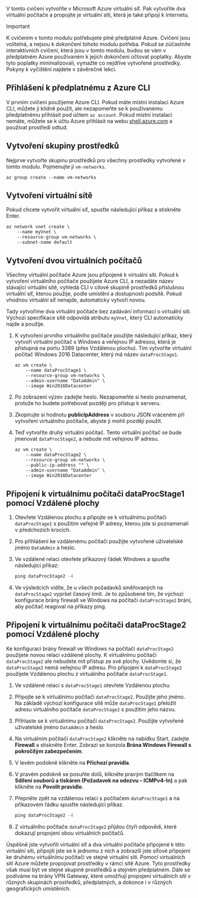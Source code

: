 V tomto cvičení vytvoříte v Microsoft Azure virtuální síť. Pak vytvoříte dva virtuální počítače a propojíte je virtuální sítí, která je také připojí k internetu.

> [!IMPORTANT]
> K cvičením v tomto modulu potřebujete plné předplatné Azure. Cvičení jsou volitelná, a nejsou k dokončení tohoto modulu potřeba. Pokud se zúčastníte interaktivních cvičení, která jsou v tomto modulu, budou se vám v předplatném Azure používaném k jejich dokončení účtovat poplatky.  Abyste tyto poplatky minimalizovali, vymažte co nejdříve vytvořené prostředky. Pokyny k vyčištění najdete v závěrečné lekci.

## <a name="log-in-to-your-subscription-with-the-azure-cli"></a>Přihlášení k předplatnému z Azure CLI

V prvním cvičení použijeme Azure CLI. Pokud máte místní instalaci Azure CLI, můžete ji klidně použít, ale nezapomeňte se k používanému předplatnému přihlásit pod účtem `az account`. Pokud místní instalaci nemáte, můžete se k účtu Azure přihlásit na webu [shell.azure.com](https://shell.azure.com) a používat prostředí odtud.

## <a name="create-a-resource-group"></a>Vytvoření skupiny prostředků

Nejprve vytvořte skupinu prostředků pro všechny prostředky vytvořené v tomto modulu. Pojmenujte ji `vm-networks`.

```azurecli
az group create --name vm-networks
```

## <a name="create-a-virtual-network"></a>Vytvoření virtuální sítě

Pokud chcete vytvořit virtuální síť, spusťte následující příkaz a stiskněte Enter.

```azurecli
az network vnet create \
    --name myVnet \
    --resource-group vm-networks \
    --subnet-name default
```

## <a name="create-two-virtual-machines"></a>Vytvoření dvou virtuálních počítačů

Všechny virtuální počítače Azure jsou připojené k virtuální síti. Pokud k vytvoření virtuálního počítače použijete Azure CLI, a nezadáte název stávající virtuální sítě, vyhledá CLI v cílové skupině prostředků příslušnou virtuální síť, kterou použije, podle umístění a dostupnosti podsítě. Pokud vhodnou virtuální síť nenajde, automaticky vytvoří novou.

Tady vytvoříme dva virtuální počítače bez zadávání informací o virtuální síti. Výchozí specifikace sítě odpovídá atributu `myVnet`, který CLI automaticky najde a použije.

1. K vytvoření prvního virtuálního počítače použijte následující příkaz, který vytvoří virtuální počítač s Windows a veřejnou IP adresou, která je přístupná na portu 3389 (přes Vzdálenou plochu). Tím vytvoříte virtuální počítač Windows 2016 Datacenter, který má název `dataProcStage1`.

    ```azurecli
    az vm create \
        --name dataProcStage1 \
        --resource-group vm-networks \
        --admin-username "DataAdmin" \
        --image Win2016Datacenter
    ```

1. Po zobrazení výzev zadejte heslo. Nezapomeňte si heslo poznamenat, protože ho budete potřebovat později pro přístup k serveru.

1. Zkopírujte si hodnotu **publicIpAddress** v souboru JSON vráceném při vytvoření virtuálního počítače, abyste ji mohli později použít.

1. Teď vytvoříte druhý virtuální počítač. Tento virtuální počítač se bude jmenovat `dataProcStage2`, a nebude mít veřejnou IP adresu.

    ```azurecli
    az vm create \
        --name dataProcStage2 \
        --resource-group vm-networks \
        --public-ip-address "" \
        --admin-username "DataAdmin" \
        --image Win2016Datacenter
    ```

## <a name="connect-to-dataprocstage1-using-remote-desktop"></a>Připojení k virtuálnímu počítači dataProcStage1 pomocí Vzdálené plochy

1. Otevřete Vzdálenou plochu a připojte se k virtuálnímu počítači `dataProcStage1` s použitím veřejné IP adresy, kterou jste si poznamenali v předchozích krocích.

1. Pro přihlášení ke vzdálenému počítači použijte vytvořené uživatelské jméno `DataAdmin` a heslo.

1. Ve vzdálené relaci otevřete příkazový řádek Windows a spusťte následující příkaz:

    ```cmd
    ping dataProcStage2 -4
    ```

1. Ve výsledcích vidíte, že u všech požadavků směřovaných na `dataProcStage2` vypršel časový limit. Je to způsobené tím, že výchozí konfigurace brány firewall ve Windows na počítači `dataProcStage2` brání, aby počítač reagoval na příkazy ping.

## <a name="connect-to-dataprocstage2-using-remote-desktop"></a>Připojení k virtuálnímu počítači dataProcStage2 pomocí Vzdálené plochy

Ke konfiguraci brány firewall ve Windows na počítači `dataProcStage2` použijete novou relaci vzdálené plochy. K virtuálnímu počítači `dataProcStage2` ale nebudete mít přístup ze své plochy. Uvědomte si, že `dataProcStage2` nemá veřejnou IP adresu. Pro připojení k `dataProcStage2` použijete Vzdálenou plochu z virtuálního počítače `dataProcStage1`.

1. Ve vzdálené relaci s `dataProcStage1` otevřete Vzdálenou plochu.

1. Připojte se k virtuálnímu počítači `dataProcStage2`. Použijte jeho jméno. Na základě výchozí konfigurace sítě může `dataProcStage1` přeložit adresu virtuálního počítače `dataProcStage2` s použitím jeho názvu.

1. Přihlaste se k virtuálnímu počítači `dataProcStage2`. Použijte vytvořené uživatelské jméno `DataAdmin` a heslo.

1. Na virtuálním počítači `dataProcStage2` klikněte na nabídku Start, zadejte **Firewall** a stiskněte Enter. Zobrazí se konzola **Brána Windows Firewall s pokročilým zabezpečením**.

1. V levém podokně klikněte na **Příchozí pravidla**.

1. V pravém podokně se posuňte dolů, klikněte pravým tlačítkem na **Sdílení souborů a tiskáren (Požadavek na odezvu – ICMPv4-In)** a pak klikněte na **Povolit pravidlo**.

1. Přepněte zpět na vzdálenou relaci s počítačem `dataProcStage1` a na příkazovém řádku spusťte následující příkaz.

    ```cmd
    ping dataProcStage2 -4
    ```

1. Z virtuálního počítače `dataProcStage2` přijdou čtyři odpovědi, které dokazují propojení obou virtuálních počítačů.

Úspěšně jste vytvořili virtuální síť a dva virtuální počítače připojené k této virtuální síti, připojili jste se k jednomu z nich a zobrazili jste síťové připojení ke druhému virtuálnímu počítači ve stejné virtuální síti. Pomocí virtuálních sítí Azure můžete propojovat prostředky v rámci sítě Azure. Tyto prostředky však musí být ve stejné skupině prostředků a stejném předplatném. Dále se podíváme na brány VPN Gateway, které umožňují propojení virtuálních sítí v různých skupinách prostředků, předplatných, a dokonce i v různých geografických umístěních.
